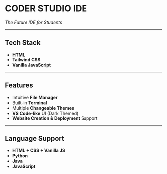 # **CODER STUDIO IDE**  
*The Future IDE for Students*

---

## **Tech Stack**

- **HTML**
- **Tailwind CSS**
- **Vanilla JavaScript**

---

## **Features**

- Intuitive **File Manager**
- Built-in **Terminal**
- Multiple **Changeable Themes**
- **VS Code-like** UI (Dark Themed)
- **Website Creation & Deployment** Support

---

## **Language Support**

- **HTML + CSS + Vanilla JS**
- **Python**
- **Java**
- **JavaScript**

